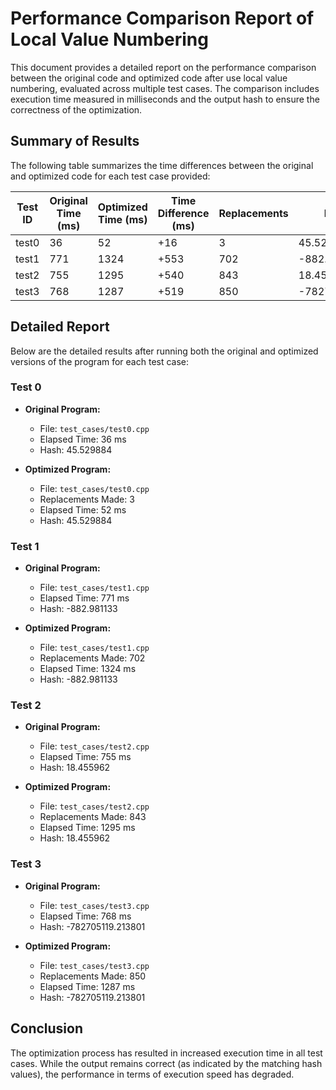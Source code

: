 # Performance Comparison Report of Local Value Numbering

This document provides a detailed report on the performance comparison between the original code and optimized code after use local value numbering, evaluated across multiple test cases. The comparison includes execution time measured in milliseconds and the output hash to ensure the correctness of the optimization.

## Summary of Results

The following table summarizes the time differences between the original and optimized code for each test case provided:

| Test ID | Original Time (ms) | Optimized Time (ms) | Time Difference (ms) | Replacements | Hash Value        |
|---------|--------------------|---------------------|----------------------|--------------|-------------------|
| test0   | 36                 | 52                  | +16                  | 3            | 45.529884         |
| test1   | 771                | 1324                | +553                 | 702          | -882.981133       |
| test2   | 755                | 1295                | +540                 | 843          | 18.455962         |
| test3   | 768                | 1287                | +519                 | 850          | -782705119.213801 |

## Detailed Report

Below are the detailed results after running both the original and optimized versions of the program for each test case:

### Test 0

- **Original Program:**
  - File: `test_cases/test0.cpp`
  - Elapsed Time: 36 ms
  - Hash: 45.529884

- **Optimized Program:**
  - File: `test_cases/test0.cpp`
  - Replacements Made: 3
  - Elapsed Time: 52 ms
  - Hash: 45.529884

### Test 1

- **Original Program:**
  - File: `test_cases/test1.cpp`
  - Elapsed Time: 771 ms
  - Hash: -882.981133

- **Optimized Program:**
  - File: `test_cases/test1.cpp`
  - Replacements Made: 702
  - Elapsed Time: 1324 ms
  - Hash: -882.981133

### Test 2

- **Original Program:**
  - File: `test_cases/test2.cpp`
  - Elapsed Time: 755 ms
  - Hash: 18.455962

- **Optimized Program:**
  - File: `test_cases/test2.cpp`
  - Replacements Made: 843
  - Elapsed Time: 1295 ms
  - Hash: 18.455962

### Test 3

- **Original Program:**
  - File: `test_cases/test3.cpp`
  - Elapsed Time: 768 ms
  - Hash: -782705119.213801

- **Optimized Program:**
  - File: `test_cases/test3.cpp`
  - Replacements Made: 850
  - Elapsed Time: 1287 ms
  - Hash: -782705119.213801

## Conclusion

The optimization process has resulted in increased execution time in all test cases. While the output remains correct (as indicated by the matching hash values), the performance in terms of execution speed has degraded.
